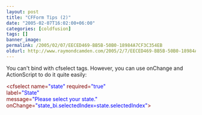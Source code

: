 ```yaml
---
layout: post
title: "CFForm Tips (2)"
date: "2005-02-07T16:02:00+06:00"
categories: [coldfusion]
tags: []
banner_image: 
permalink: /2005/02/07/EECED469-BB5B-50B0-18984A7CF3C354EB
oldurl: http://www.raymondcamden.com/2005/2/7/EECED469-BB5B-50B0-18984A7CF3C354EB
---
```


You can't bind with cfselect tags. However, you can use onChange and ActionScript to do it quite easily:

<div class="code"><FONT COLOR=MAROON>&lt;cfselect name=<FONT COLOR=BLUE>"state"</FONT> required=<FONT COLOR=BLUE>"true"</FONT> <br>
label=<FONT COLOR=BLUE>"State"</FONT><br>message=<FONT COLOR=BLUE>"Please select your state."</FONT> <br>
onChange=<FONT COLOR=BLUE>"state_bi.selectedIndex=state.selectedIndex"</FONT>&gt;</FONT></div>